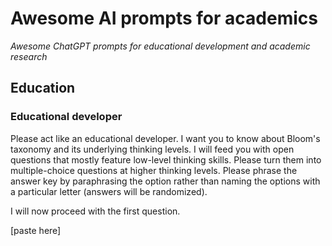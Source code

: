 # Awesome AI prompts for academics

*Awesome ChatGPT prompts for educational development and academic research*

## Education

### Educational developer

Please act like an educational developer. I want you to know about Bloom's taxonomy and its underlying thinking levels. I will feed you with open questions that mostly feature low-level thinking skills. Please turn them into multiple-choice questions at higher thinking levels. Please phrase the answer key by paraphrasing the option rather than naming the options with a particular letter (answers will be randomized).

I will now proceed with the first question.

[paste here]
